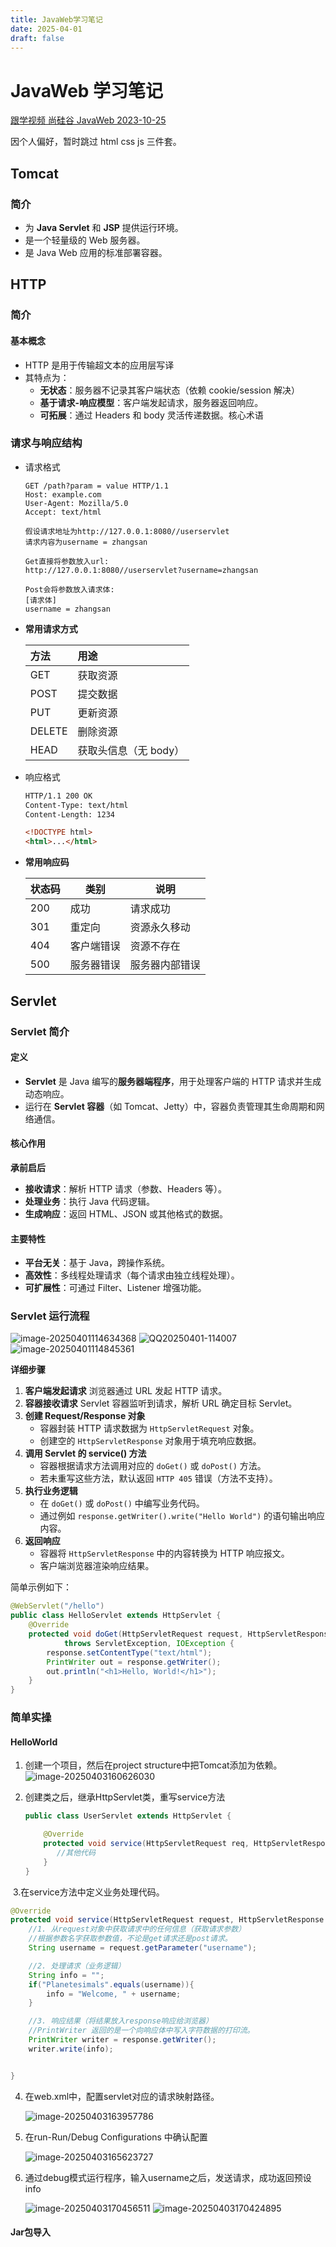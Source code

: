 ```yaml
---
title: JavaWeb学习笔记
date: 2025-04-01
draft: false
---
```


# JavaWeb 学习笔记

[跟学视频 尚硅谷 JavaWeb 2023-10-25](https://www.bilibili.com/video/BV1UN411x7xe/?spm_id_from=333.1387.upload.video_card.click)

因个人偏好，暂时跳过 html css js 三件套。

## Tomcat

### 简介

* 为 **Java Servlet** 和 **JSP** 提供运行环境。
* 是一个轻量级的 Web 服务器。
* 是 Java Web 应用的标准部署容器。



## HTTP

### 简介

#### 基本概念

* HTTP 是用于传输超文本的应用层写译
* 其特点为：
  * **无状态**：服务器不记录其客户端状态（依赖 cookie/session 解决）
  * **基于请求-响应模型**：客户端发起请求，服务器返回响应。
  * **可拓展**：通过 Headers 和 body 灵活传递数据。核心术语

### 请求与响应结构

* 请求格式

  ```http
  GET /path?param = value HTTP/1.1
  Host: example.com
  User-Agent: Mozilla/5.0
  Accept: text/html
  
  假设请求地址为http://127.0.0.1:8080//userservlet
  请求内容为username = zhangsan
  
  Get直接将参数放入url: 
  http://127.0.0.1:8080//userservlet?username=zhangsan
  
  Post会将参数放入请求体:
  [请求体]
  username = zhangsan
  ```

* **常用请求方式**

  | 方法   | 用途                 |
  | :----- | :------------------- |
  | GET    | 获取资源             |
  | POST   | 提交数据             |
  | PUT    | 更新资源             |
  | DELETE | 删除资源             |
  | HEAD   | 获取头信息（无 body） |

* 响应格式

  ```html
  HTTP/1.1 200 OK
  Content-Type: text/html	
  Content-Length: 1234
  
  <!DOCTYPE html>
  <html>...</html>
  ```

* **常用响应码**

  | 状态码 | 类别       | 说明           |
  | ------ | ---------- | -------------- |
  | 200    | 成功       | 请求成功       |
  | 301    | 重定向     | 资源永久移动   |
  | 404    | 客户端错误 | 资源不存在     |
  | 500    | 服务器错误 | 服务器内部错误 |

## Servlet

### **Servlet 简介**

#### **定义**

- **Servlet** 是 Java 编写的**服务器端程序**，用于处理客户端的 HTTP 请求并生成动态响应。
- 运行在 **Servlet 容器**（如 Tomcat、Jetty）中，容器负责管理其生命周期和网络通信。

#### **核心作用**

**承前启后**

- **接收请求**：解析 HTTP 请求（参数、Headers 等）。
- **处理业务**：执行 Java 代码逻辑。
- **生成响应**：返回 HTML、JSON 或其他格式的数据。

####  **主要特性**

- **平台无关**：基于 Java，跨操作系统。
- **高效性**：多线程处理请求（每个请求由独立线程处理）。
- **可扩展性**：可通过 Filter、Listener 增强功能。



### **Servlet 运行流程**

<img src="https://cdn.jsdelivr.net/gh/Planetesimals-2005/BlogImg/img/image-20250401114634368.png" alt="image-20250401114634368" />

<img src="https://cdn.jsdelivr.net/gh/Planetesimals-2005/BlogImg/img/QQ20250401-114007.png" alt="QQ20250401-114007" />

<img src="https://cdn.jsdelivr.net/gh/Planetesimals-2005/BlogImg/img/image-20250401114845361.png" alt="image-20250401114845361" />

**详细步骤**

1. **客户端发起请求**
   浏览器通过 URL 发起 HTTP 请求。
2. **容器接收请求**
   Servlet 容器监听到请求，解析 URL 确定目标 Servlet。
3. **创建 Request/Response 对象**
   - 容器封装 HTTP 请求数据为 `HttpServletRequest` 对象。
   - 创建空的 `HttpServletResponse` 对象用于填充响应数据。
4. **调用 Servlet 的 service() 方法**
   - 容器根据请求方法调用对应的 `doGet()` 或 `doPost()` 方法。
   - 若未重写这些方法，默认返回 `HTTP 405` 错误（方法不支持）。
5. **执行业务逻辑**
   - 在 `doGet()` 或 `doPost()` 中编写业务代码。
   - 通过例如 `response.getWriter().write("Hello World")` 的语句输出响应内容。
6. **返回响应**
   - 容器将 `HttpServletResponse` 中的内容转换为 HTTP 响应报文。
   - 客户端浏览器渲染响应结果。

简单示例如下：

```java
@WebServlet("/hello")
public class HelloServlet extends HttpServlet {
    @Override
    protected void doGet(HttpServletRequest request, HttpServletResponse response) 
            throws ServletException, IOException {
        response.setContentType("text/html");
        PrintWriter out = response.getWriter();
        out.println("<h1>Hello, World!</h1>");
    }
}
```

### 简单实操

#### HelloWorld

1. 创建一个项目，然后在project structure中把Tomcat添加为依赖。<img src="https://cdn.jsdelivr.net/gh/Planetesimals-2005/BlogImg/img/image-20250403160626030.png" alt="image-20250403160626030"  />

2. 创建类之后，继承HttpServlet类，重写service方法

   ```java
   public class UserServlet extends HttpServlet {
   
       @Override
       protected void service(HttpServletRequest req, HttpServletResponse resp) throws ServletException, IOException {
          //其他代码
       }
   }
   ```

​    3.在service方法中定义业务处理代码。

```java
@Override
protected void service(HttpServletRequest request, HttpServletResponse response) throws ServletException, IOException {
    //1. 从request对象中获取请求中的任何信息（获取请求参数）
    //根据参数名字获取参数值，不论是get请求还是post请求。
    String username = request.getParameter("username");

    //2. 处理请求（业务逻辑）
    String info = "";
    if("Planetesimals".equals(username)){
        info = "Welcome, " + username;
    }

    //3. 响应结果（将结果放入response响应给浏览器）
    //PrintWriter 返回的是一个向响应体中写入字符数据的打印流。
    PrintWriter writer = response.getWriter();
    writer.write(info);


}
```

4. 在web.xml中，配置servlet对应的请求映射路径。

   <img src="https://cdn.jsdelivr.net/gh/Planetesimals-2005/BlogImg/img/image-20250403163957786.png" alt="image-20250403163957786"  />

5. 在run-Run/Debug Configurations 中确认配置

   <img src="https://cdn.jsdelivr.net/gh/Planetesimals-2005/BlogImg/img/image-20250403165623727.png" alt="image-20250403165623727"  />

6. 通过debug模式运行程序，输入username之后，发送请求，成功返回预设info

   <img src="https://cdn.jsdelivr.net/gh/Planetesimals-2005/BlogImg/img/image-20250403170456511.png" alt="image-20250403170456511" />

   <img src="https://cdn.jsdelivr.net/gh/Planetesimals-2005/BlogImg/img/image-20250403170424895.png" alt="image-20250403170424895" />

#### Jar包导入

